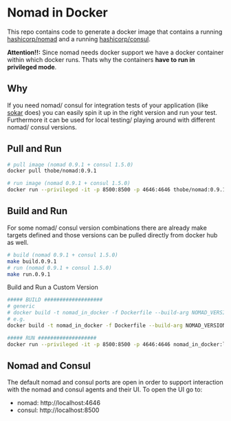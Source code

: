 # Nomad in Docker

This repo contains code to generate a docker image that contains a running [hashicorp/nomad](https://github.com/hashicorp/nomad) and a running [hashicorp/consul](https://github.com/hashicorp/consul).

**Attention!!:** Since nomad needs docker support we have a docker container within which docker runs. Thats why the containers **have to run in privileged mode**.

## Why

If you need nomad/ consul for integration tests of your application (like [sokar](https://github.com/ThomasObenaus/sokar) does) you can easily spin it up in the right version and run your test.
Furthermore it can be used for local testing/ playing around with different nomad/ consul versions.

## Pull and Run

```bash
# pull image (nomad 0.9.1 + consul 1.5.0)
docker pull thobe/nomad:0.9.1

# run image (nomad 0.9.1 + consul 1.5.0)
docker run --privileged -it -p 8500:8500 -p 4646:4646 thobe/nomad:0.9.1
```

## Build and Run

For some nomad/ consul version combinations there are already make targets defined and those versions can be pulled directly from docker hub as well.

```bash
# build (nomad 0.9.1 + consul 1.5.0)
make build.0.9.1
# run (nomad 0.9.1 + consul 1.5.0)
make run.0.9.1
```

Build and Run a Custom Version

```bash
##### BUILD ###################
# generic
# docker build -t nomad_in_docker -f Dockerfile --build-arg NOMAD_VERSION=<version of nomad> --build-arg CONSUL_VERSION=<version of consul> .
# e.g.
docker build -t nomad_in_docker -f Dockerfile --build-arg NOMAD_VERSION=0.11.1 --build-arg CONSUL_VERSION=1.7.3 .

##### RUN ###################
docker run --privileged -it -p 8500:8500 -p 4646:4646 nomad_in_docker:latest
```

## Nomad and Consul

The default nomad and consul ports are open in order to support interaction with the nomad and consul agents and their UI.
To open the UI go to:

- nomad: http://localhost:4646
- consul: http://localhost:8500
